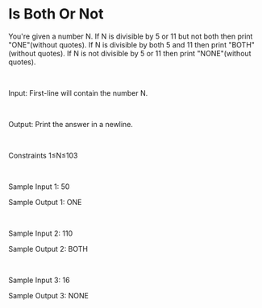 # Is Both Or Not

You're given a number N. If N is divisible by 5 or 11 but not both then print "ONE"(without quotes). If N is divisible by both 5 and 11 then print "BOTH"(without quotes). If N is not divisible by 5 or 11 then print "NONE"(without quotes).

<br>

Input:
First-line will contain the number N.

<br>

Output:
Print the answer in a newline.

<br>

Constraints
1≤N≤103

<br>

Sample Input 1:
50

Sample Output 1:
ONE

<br>

Sample Input 2:
110

Sample Output 2:
BOTH

<br>

Sample Input 3:
16

Sample Output 3:
NONE
